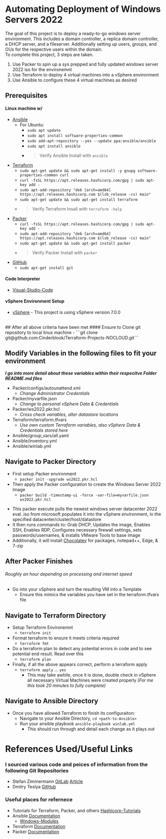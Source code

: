 # Automating Deployment of Windows Servers 2022
The goal of this project is to deploy a ready-to-go windows server environment. This includes a domain controller, a replica domain controller, 
a DHCP server, and a fileserver. Additionally setting up users, groups, and OUs for the respective users within the domain.  <br>
To complete this project, 3 steps are taken. 
1. Use Packer to spin up a sys prepped and fully updated windows server 2022 iso for the environemnt
2. Use Terraform to deploy 4 virtual machines into a vSphere environment
3. Use Ansible to configure these 4 virtual machines as desired

## **Prerequisites**

  #### Linux machine w/ 
  - [Ansible](https://www.ansible.com/)
    - For Ubuntu:
        - `sudo apt update`
        - `sudo apt install software-properties-common`
        - `sudo add-apt-repository --yes --update ppa:ansible/ansible`
        - `sudo apt install ansible`
        - > Verify Ansible Install with `ansible`
  - [Terraform](https://www.terraform.io/)
    - `sudo apt-get update && sudo apt-get install -y gnupg software-properties-common curl`
    - `curl -fsSL https://apt.releases.hashicorp.com/gpg | sudo apt-key add -`
    - `sudo apt-add-repository "deb [arch=amd64] https://apt.releases.hashicorp.com $(lsb_release -cs) main"`
    - `sudo apt-get update && sudo apt-get install terraform`
    - > Verify Terraform Insall with `terraform -help`
  - [Packer](https://www.packer.io/)
    - `curl -fsSL https://apt.releases.hashicorp.com/gpg | sudo apt-key add -`
    - `sudo apt-add-repository "deb [arch=amd64] https://apt.releases.hashicorp.com $(lsb_release -cs) main"`
    - `sudo apt-get update && sudo apt-get install packer`
    - > Verify Packer Install with `packer`
  - [GitHub](https://git-scm.com/download/linux)
    - `sudo apt-get install git`

   #### Code Interpreter 
  - [Visual-Studio-Code](https://code.visualstudio.com/)
   #### vSphere Environment Setup
   - [vSphere](https://www.vmware.com/products/vsphere.html)
    - This project is using vSphere version 7.0.0
  <br>
## After all above criteria have been met
#### Ensure to Clone git repository to local linux machine
-   ```git clone git@github.com:Cinderblook/Terraform-Projects-NOCLOUD.git```
  
## Modify Variables in the following files to fit your environment
***I go into more detail about these variables within their respecitve Folder README.md files***
- Packer/configs/autounattend.xml
  - *Change Administrator Credentials*
- Packer/myvarfile.json
  - *Change to personal vSphere Data & Credentials*
- Packer/ws2022.pkr.hcl
  - *Cross check variables, alter datastore locations*
- Terraform/terraform.tfvars
  - *Use own custom Terraform variables, also vSphere Data & Credentials stored here*
- Ansible/group_vars/all.yaml
- Ansible/inventory.yml
- Ansible/winlab.yml
  <br>  
 ## Navigate to Packer Directory
- First setup Packer environment
    - `packer init -upgrade ws2022.pkr.hcl`
- Then apply the Packer configuration to create the Windows Server 2022 Image
    - `packer build -timestamp-ui -force -var-file=myvarfile.json ws2022.pkr.hcl`
* This packer execute pulls the newest windows server datacenter 2022 eval .iso from microsoft populates it into the vSphere environment, in the specified datacenter/cluster/host/datastore
* It then runs commands to: Grab DHCP, Updates the image, Enables SSH, Enables RDP, Configures necessary firewall settings, sets passwords/usernames, & installs VMware Tools to base image
* Additionally, it will install [Chocolatey](https://chocolatey.org/) for packages, notepad++, Edge, & 7-zip
  <br>
 ## After Packer Finishes
###### *Roughly an hour depending on processing and internet speed*
- Go into your vSphere and turn the resulting VM into a Template
  - Ensure this mimics the variables you have set in the terraform.tfvars file

 ## Navigate to Terraform Directory
- Setup Terraform Environemnt
  - `terraform init`
- Format terraform to ensure it meets criteria required
  - `terraform fmt`
- Do a terraform plan to detect any potential errors in code and to see potential end result. Read over this
  - `terraform plan`
- Finally, if all the above appears correct, perform a terraform apply
  - `terraform apply` ... `yes`
    - This may take awhile, once it is done, double check in vSphere all necessary Virtual Machines were created properly *(For me this took 20 minutes to fully complete)*

 ## Navigate to Ansible Directory
- Once you have allowed Terraform to finish its configuraiton:
  - Navigate to your Ansible Directory, `cd <path-to-Ansible>`
  - Run your ansible playbook `ansible-playbook winlab.yml`
    - This should run through and detail each change as it plays out


# References Used/Useful Links
### I sourced various code and peices of information from the following Git Repositories
- Stefan Zimmermann [GitLab](https://gitlab.com/StefanZ8n/packer-ws2022) [Article](https://z8n.eu/2021/11/09/building-a-windows-server-2022-ova-with-packer/)
- Dmitry Teslya [GitHub](https://github.com/dteslya/win-iac-lab)
### Useful places for refernece
- Tutorials for Terraform, Packer, and others [Hashicorp-Tutorials](https://learn.hashicorp.com/search?query=Packer) 
- Ansible [Documentation](https://docs.ansible.com/)
  - [Windows-Modules](https://galaxy.ansible.com/ansible/windows?extIdCarryOver=true&sc_cid=701f2000001OH7YAAW)
- Terraform [Documentation](https://www.terraform.io/docs)
- Packer [Documentation](https://www.packer.io/docs)